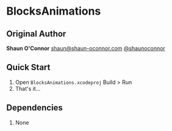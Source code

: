 BlocksAnimations
===============

Original Author
---------------
**Shaun O'Connor** [shaun@shaun-oconnor.com](mailto://shaun@shaun-oconnor.com) [@shaunoconnor](http://twitter.com/shaunoconnor)


Quick Start
-----------

1. Open `BlocksAnimations.xcodeproj` Build > Run
1. That's it...

Dependencies
-------------------------

1. None